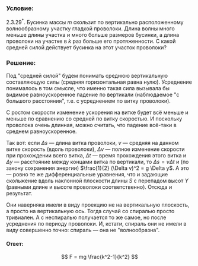 ###  Условие:

$2.3.29^*.$ Бусинка массы $m$ скользит по вертикально расположенному волнообразному участку гладкой проволоки. Длина волны много меньше длины участка и много больше размеров бусинки, а длина проволоки на участке в $k$ раз больше его протяженности. С какой средней силой действует бусинка на этот участок проволоки?

###  Решение:

Под "средней силой" будем понимать среднюю вертикальную составляющую силы (средняя горизонтальная равна нулю). Усреднение понималось в том смысле, что именно такая сила вызывала бы видимое равноускоренное падение по вертикали (наблюдаемое "с большого расстояния", т.е. с усреднением по витку проволоки).

С ростом скорости изменение ускорения на витке будет всё меньше и меньше по сравнению со средней по витку скоростью. И поскольку проволока очень длинная, можно считать, что падение всё-таки в среднем равноускоренное.

Так вот: если $\Delta s$ — длина витка проволоки, $v$ — средняя на данном витке скорость (вдоль проволоки), $\Delta v$ — полное изменение скорости при прохождении всего витка, $\Delta t$ — время прохождения этого витка и $\Delta y$ — расстояние между концами витка по вертикали, то $\Delta s = v \Delta t$ и (по закону сохранения энергии) $\frac{1}{2} (\Delta v)^2 = g \Delta y$. А это — ровно те же дифференциальные уравнения, что и задающие скольжение вдоль наклонной плоскости длины $S$ с перепадом высот $Y$ (равными длине и высоте проволоки соответственно). Отсюда и результат.

Они наверняка имели в виду проекцию не на вертикальную плоскость, а просто на вертикальную ось. Тогда случай со спиралью просто тривиален. А с неспиралью получается то же самое, но после усреднения по периоду проволоки. И, кстати, спираль они не имели в виду совершенно точно: спираль — она не "волнообразна".

#### Ответ:

$$
F = mg \frac{k^2-1}{k^2}
$$